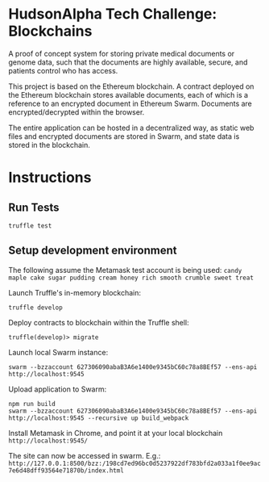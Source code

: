 # HudsonAlpha Tech Challenge: Blockchains

A proof of concept system for storing private medical documents or genome data, such that the documents are highly available, secure, and patients control who has access.

This project is based on the Ethereum blockchain. A contract deployed on the Ethereum blockchain stores available documents, each of which is a reference to an encrypted document in Ethereum Swarm. Documents are encrypted/decrypted within the browser.

The entire application can be hosted in a decentralized way, as static web files and encrypted documents are stored in Swarm, and state data is stored in the blockchain.

# Instructions

## Run Tests

```shell
truffle test
```

## Setup development environment

The following assume the Metamask test account is being used: `candy maple cake sugar pudding cream honey rich smooth crumble sweet treat`

Launch Truffle's in-memory blockchain:
```shell
truffle develop
```

Deploy contracts to blockchain within the Truffle shell:
```shell
truffle(develop)> migrate
```

Launch local Swarm instance:
```shell
swarm --bzzaccount 627306090abaB3A6e1400e9345bC60c78a8BEf57 --ens-api http://localhost:9545
```

Upload application to Swarm:
```shell
npm run build
swarm --bzzaccount 627306090abaB3A6e1400e9345bC60c78a8BEf57 --ens-api http://localhost:9545 --recursive up build_webpack
```

Install Metamask in Chrome, and point it at your local blockchain `http://localhost:9545/`

The site can now be accessed in swarm. E.g.: `http://127.0.0.1:8500/bzz:/198cd7ed96bc0d5237922df783bfd2a033a1f0ee9ac7e6d48dff93564e71870b/index.html`

